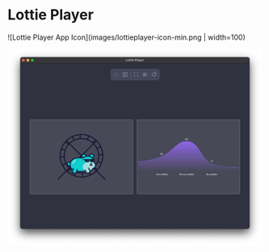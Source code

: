 # Lottie Player

![Lottie Player App Icon](images/lottieplayer-icon-min.png | width=100)

![Lottie Player v1.0.0 Mac OS Screenshot](images/lottie-player_v1.0.0-min.png)
